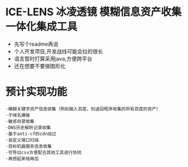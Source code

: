 # ICE-LENS 冰凌透镜 模糊信息资产收集一体化集成工具
- 先写个readme再说
- 个人开发项目,开发战线可能会拉的很长
- 语言暂时打算采用java,方便跨平台
- 还在想要不要做图形化
# 预计实现功能
    ·模糊关键字资产信息收集（例如输入百度，则返回程序收集的所有百度的资产）
    ·子域名爆破  
    ·敏感目录收集 
    ·DNS历史解析记录收集
    ·基于anti-cf的cdn绕过
    ·自定义端口扫描
    ·目标机器服务信息收集
    ·可导出csv方便配合其他工具进行协同
    ·再想起来啥再加

